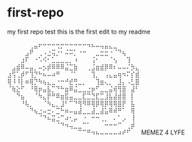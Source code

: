 # first-repo
my first repo test
this is the first edit to my readme

⠀⠀⠀⠀⠀⢀⣤⠖⠒⠒⠒⢒⡒⠒⠒⠒⠒⠒⠲⠦⠤⢤⣤⣄⣀⠀⠀⠀⠀⠀
⠀⠀⠀⠀⣠⠟⠀⢀⠠⣐⢭⡐⠂⠬⠭⡁⠐⠒⠀⠀⣀⣒⣒⠐⠈⠙⢦⠀⠀⠀
⠀⠀⠀⣰⠏⠀⠐⠡⠪⠂⣁⣀⣀⣀⡀⠰⠀⠀⠀⢨⠂⠀⠀⠈⢢⠀⠀⢹⠀⠀
⠀⣠⣾⠿⠤⣤⡀⠤⡢⡾⠿⠿⠿⣬⣉⣷⠀⠀⢀⣨⣶⣾⡿⠿⠆⠤⠤⠌⡳⣄
⣰⢫⢁⡾⠋⢹⡙⠓⠦⠤⠴⠛⠀⠀⠈⠁⠀⠀⠀⢹⡀⠀⢠⣄⣤⢶⠲⠍⡎⣾
⢿⠸⠸⡇⠶⢿⡙⠳⢦⣄⣀⠐⠒⠚⣞⢛⣀⡀⠀⠀⢹⣶⢄⡀⠀⣸⡄⠠⣃⣿
⠈⢷⣕⠋⠀⠘⢿⡶⣤⣧⡉⠙⠓⣶⠿⣬⣀⣀⣐⡶⠋⣀⣀⣬⢾⢻⣿⠀⣼⠃
⠀⠀⠙⣦⠀⠀⠈⠳⣄⡟⠛⠿⣶⣯⣤⣀⣀⣏⣉⣙⣏⣉⣸⣧⣼⣾⣿⠀⡇⠀
⠀⠀⠀⠘⢧⡀⠀⠀⠈⠳⣄⡀⣸⠃⠉⠙⢻⠻⠿⢿⡿⢿⡿⢿⢿⣿⡟⠀⣧⠀
⠀⠀⠀⠀⠀⠙⢦⣐⠤⣒⠄⣉⠓⠶⠤⣤⣼⣀⣀⣼⣀⣼⣥⠿⠾⠛⠁⠀⢿⠀
⠀⠀⠀⠀⠀⠀⠀⠈⠙⠦⣭⣐⠉⠴⢂⡤⠀⠐⠀⠒⠒⢀⡀⠀⠄⠁⡠⠀⢸⠀
⠀⠀⠀⠀⠀⠀⠀⠀⠀⠀⠀⠈⠙⠲⢤⣀⣀⠉⠁⠀⠀⠀⠒⠒⠒⠉⠀⢀⡾⠀
⠀⠀⠀⠀⠀⠀⠀⠀⠀⠀⠀⠀⠀⠀⠀⠀⠉⠉⠛⠲⠦⠤⠤⠤⠤⠴⠞⠋⠀⠀
MEMEZ 4 LYFE
